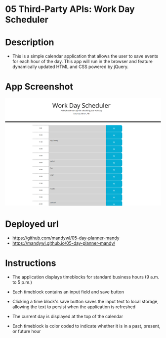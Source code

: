 # 05 Third-Party APIs: Work Day Scheduler

# Description 

* This is a simple calendar application that allows the user to save events for each hour of the day. This app will run in the browser and feature dynamically updated HTML and CSS powered by jQuery.


# App Screenshot 
![App Screenshot](appScreenShot.png)


# Deployed url

* https://github.com/mandywl/05-day-planner-mandy
* https://mandywl.github.io/05-day-planner-mandy/


# Instructions

* The application displays timeblocks for standard business hours (9 a.m. to 5 p.m.)

* Each timeblock contains an input field and save button

* Clicking a time block's save button saves the input text to local storage, allowing the text to persist when the application is refreshed

* The current day is displayed at the top of the calendar

* Each timeblock is color coded to indicate whether it is in a past, present, or future hour

